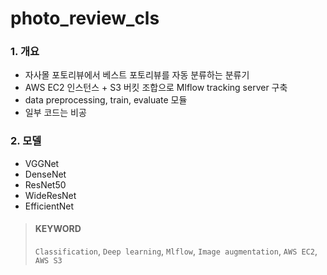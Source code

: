 # photo_review_cls


### 1. 개요
-  자사몰 포토리뷰에서 베스트 포토리뷰를 자동 분류하는 분류기
- AWS EC2 인스턴스 + S3 버킷 조합으로 Mlflow tracking server 구축
- data preprocessing, train, evaluate 모듈 
- 일부 코드는 비공



### 2. 모델
- VGGNet
- DenseNet
- ResNet50
- WideResNet
- EfficientNet





> #### KEYWORD
> `Classification`, `Deep learning`, `Mlflow`, `Image augmentation`, `AWS EC2`, `AWS S3`